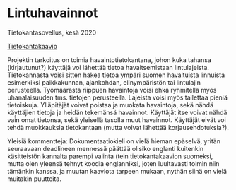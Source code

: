 # Lintuhavainnot
Tietokantasovellus, kesä 2020

[Tietokantakaavio](https://github.com/sonjaheikkinen/lintuhavainnot/blob/master/lintuhavainnot_tietokantakaavio_12052020.png)

Projektin tarkoitus on toimia havaintotietokantana, johon kuka tahansa (kirjautunut?) käyttäjä voi lähettää tietoa havaitsemistaan lintulajeista. Tietokannasta voisi sitten hakea tietoa ympäri suomen havaituista linnuista esimerkiksi paikkakunnan, ajankohdan, elinympäristön tai lintulajin perusteella. Työmäärästä riippuen havaintoja voisi ehkä ryhmitellä myös uhanalaisuuden tms. tietojen perusteella. Lajeista voisi myös tallettaa pieniä tietoiskuja. Ylläpitäjät voivat poistaa ja muokata havaintoja, sekä nähdä käyttäjien tietoja ja heidän tekemänsä havainnot. Käyttäjät itse voivat nähdä vain omat tietonsa, sekä yleisellä tasolla muut havainnot. Käyttäjät eivät voi tehdä muokkauksia tietokantaan (mutta voivat lähettää korjausehdotuksia?). 

Yleisiä kommentteja:
Dokumentaatiokieli on vielä hieman epäselvä, yritän seuraavaan deadlineen mennessä päättää olisiko englanti kuitenkin käsitteistön kannalta parempi valinta (tein tietokantakaavion suomeksi, mutta olen yleensä tehnyt koodia englanniksi, joten luultavasti toimin niin tämänkin kanssa, ja muutan kaaviota tarpeen mukaan, nythän siinä on vielä muitakin puutteita.
